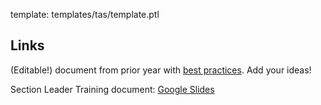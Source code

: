 template: templates/tas/template.ptl

## Links

(Editable!) document from prior year with [best practices](https://docs.google.com/document/d/1L4cZhvFkKIgsjtRundc5Ad7JntTiAR94vTiyEDPL15c/edit?usp=sharing).  Add your ideas!

Section Leader Training document: [Google Slides](https://docs.google.com/presentation/d/1JlR7af_nbQlzY-cj73lZvPm87S7nhFd2AUz0nxXsxLI/edit)
